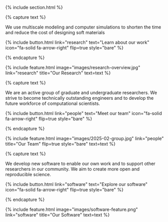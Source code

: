 ---
---

{% include section.html %}

{% capture text %}

We use multiscale modeling and computer simulations to shorten the time and
reduce the cost of designing soft materials

{%
  include button.html
  link="research"
  text="Learn about our work"
  icon="fa-solid fa-arrow-right"
  flip=true
  style="bare"
%}

{% endcapture %}

{%
  include feature.html
  image="images/research-overview.jpg"
  link="research"
  title="Our Research"
  text=text
%}

{% capture text %}

We are an active group of graduate and undergraduate researchers. We strive to
become technically outstanding engineers and to develop the future workforce of
computational scientists.

{%
  include button.html
  link="people"
  text="Meet our team"
  icon="fa-solid fa-arrow-right"
  flip=true
  style="bare"
%}

{% endcapture %}

{%
  include feature.html
  image="images/2025-02-group.jpg"
  link="people"
  title="Our Team"
  flip=true
  style="bare"
  text=text
%}

{% capture text %}

We develop new software to enable our own work and to support other researchers
in our community. We aim to create more open and reproducible science.

{%
  include button.html
  link="software"
  text="Explore our software"
  icon="fa-solid fa-arrow-right"
  flip=true
  style="bare"
%}

{% endcapture %}

{%
  include feature.html
  image="images/software-feature.png"
  link="software"
  title="Our Software"
  text=text
%}
